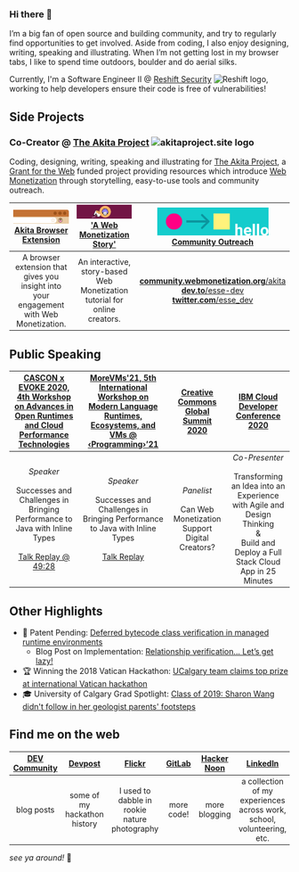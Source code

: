 ### Hi there 👋

I’m a big fan of open source and building community, and try to regularly find opportunities to get involved. Aside from coding, I also enjoy designing, writing, speaking and illustrating. When I’m not getting lost in my browser tabs, I like to spend time outdoors, boulder and do aerial silks.

Currently, I'm a Software Engineer II @ [Reshift Security](https://reshiftsecurity.com) <img src="https://www.reshiftsecurity.com/wp-content/uploads/2019/10/cropped-reshift-01-1-1-32x32.png" alt="Reshift logo" width="32"/>, working to help developers ensure their code is free of vulnerabilities!

## Side Projects
### Co-Creator @ [The Akita Project](https://akitaproject.site) <img src="https://github.com/esse-dev/akita/raw/master/assets/icons/icon_64x64.png" alt="akitaproject.site logo" width="32"/>
Coding, designing, writing, speaking and illustrating for [The Akita Project](https://akitaproject.site), a [Grant for the Web](https://www.grantfortheweb.org/) funded project providing resources which introduce [Web Monetization](https://webmonetization.org) through storytelling, easy-to-use tools and community outreach.

| <img src="https://github.com/esse-dev/akita-project-site/raw/main/assets/banner1_browser_extension.svg" alt="Akita Extension banner" width="200"/><br>[Akita Browser Extension](https://github.com/esse-dev/akita) | <img src="https://github.com/esse-dev/akita-project-site/raw/main/assets/banner2_a_web_monetization_story.svg" alt="'A Web Monetization Story' banner" width="200"/><br>['A Web Monetization Story'](https://esse-dev.github.io/a-web-monetization-story/) | <img src="https://github.com/esse-dev/akita-project-site/raw/main/assets/banner3_outreach.svg" alt="Akita Outreach banner" width="200"/><br>[Community Outreach](https://akitaproject.site/#community-outreach) |
| :-------------: |:-------------:| :-------------: |
| A browser extension that gives you insight into your engagement with Web Monetization. | An interactive, story-based Web Monetization tutorial for online creators. | [**community.webmonetization.org**/akita](https://community.webmonetization.org/akita)<br>[**dev.to**/esse-dev](https://dev.to/esse-dev)<br>[**twitter.com**/esse_dev](https://twitter.com/esse_dev) |

## Public Speaking
| [CASCON x EVOKE 2020, 4th Workshop on Advances in Open Runtimes and Cloud Performance Technologies](https://www-01.ibm.com/ibm/cas/cascon/) | [MoreVMs'21, 5th International Workshop on Modern Language Runtimes, Ecosystems, and VMs @ ‹Programming›’21](https://2021.programming-conference.org/home/MoreVMs-2021) | [Creative Commons Global Summit 2020](https://summit.creativecommons.org/) | [IBM Cloud Developer Conference 2020](https://developer.ibm.com/conferences/digital-developer-conference-hybrid-cloud/) |
| :-------------: |:-------------:| :-------------: | :-------------: |
| _Speaker_<br><br>Successes and Challenges in Bringing Performance to Java with Inline Types<br><br>[Talk Replay @ 49:28](https://video.ibm.com/playlist/635232) | _Speaker_<br><br>Successes and Challenges in Bringing Performance to Java with Inline Types<br><br>[Talk Replay](https://www.youtube.com/watch?v=yW53vDosmA0) | _Panelist_<br><br>Can Web Monetization Support Digital Creators? | _Co-Presenter_<br><br>Transforming an Idea into an Experience with Agile and Design Thinking<br>&<br>Build and Deploy a Full Stack Cloud App in 25 Minutes |

## Other Highlights
* 📜 Patent Pending: [Deferred bytecode class verification in managed runtime environments](https://patents.google.com/patent/US20210081220A1)
   * Blog Post on Implementation: [Relationship verification… Let’s get lazy!](https://blog.openj9.org/2019/10/29/relationship-verification-lets-get-lazy/)
* 🏆 Winning the 2018 Vatican Hackathon: [UCalgary team claims top prize at international Vatican hackathon](https://www.ucalgary.ca/news/ucalgary-team-claims-top-prize-international-vatican-hackathon)
* 🎓 University of Calgary Grad Spotlight: [Class of 2019: Sharon Wang didn't follow in her geologist parents' footsteps](https://www.ucalgary.ca/news/class-2019-sharon-wang-didnt-follow-her-geologist-parents-footsteps)

## Find me on the web
| [DEV Community](https://dev.to/sharon) | [Devpost](https://devpost.com/sharon-wang) | [Flickr](https://www.flickr.com/photos/-sharonwang-) | [GitLab](https://gitlab.com/sharon-wang) | [Hacker Noon](https://hackernoon.com/u/sharonwang) | [LinkedIn](https://www.linkedin.com/in/sharon--wang/) | [Twitter](https://twitter.com/_sharonwang) |
| :-------------: |:-------------:| :-------------: | :-------------: | :-------------: | :-------------: | :-------------: |
| blog posts | some of my hackathon history | I used to dabble in rookie nature photography | more code! | more blogging | a collection of my experiences across work, school, volunteering, etc. | sometimes I tweet about what I'm up to |

_see ya around!_ 🙂
